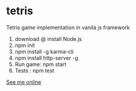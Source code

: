 # tetris
Tetris game implementation in vanila js framework

1. download @ install Node.js
2. npm init
3. npm install -g karma-cli
4. npm install http-server -g
5. Run game: npm start
6. Tests : npm test

[See me online](http://www.sumartur.cba.pl/tetris)
